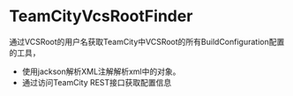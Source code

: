 # TeamCityVcsRootFinder

通过VCSRoot的用户名获取TeamCity中VCSRoot的所有BuildConfiguration配置的工具，
* 使用jackson解析XML注解解析xml中的对象。
* 通过访问TeamCity REST接口获取配置信息

